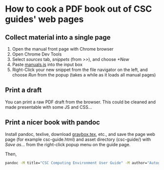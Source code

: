 # How to cook a PDF book out of CSC guides' web pages

## Collect material into a single page

1. Open the manual front page with Chrome browser
2. Open Chrome Dev Tools
3. Select *sources* tab, *snippets* (from *>>*), and choose *+New*
4. Paste [manuals.js](manuals.js) into the input box
5. Right-Click your new snippet from the file navigator on the left, and choose
   *Run* from the popup (takes a while as it loads all manual pages)

## Print a draft

You can print a raw PDF draft from the browser. This could be cleaned and made
presentable with some JS and CSS...

## Print a nicer book with pandoc

Install pandoc, texlive, download [graybox.tex](graybox.tex), etc., and save the
page web page (for example csc-guide.html) and asset directory (csc-guide/) with
*Save as...* from the right-click popup menu on the guide page.

Then,

```bash
pandoc -M title="CSC Computing Environment User Guide" -M author="Autogenerated from HTML pages with pandoc" -M date=$(date +%x) -M documentclass="article" -M classoption="titlepage" --toc -V papersize=a4paper -V geometry=margin=1in -H graybox.tex -o manual.pdf csc-guide.html

```
